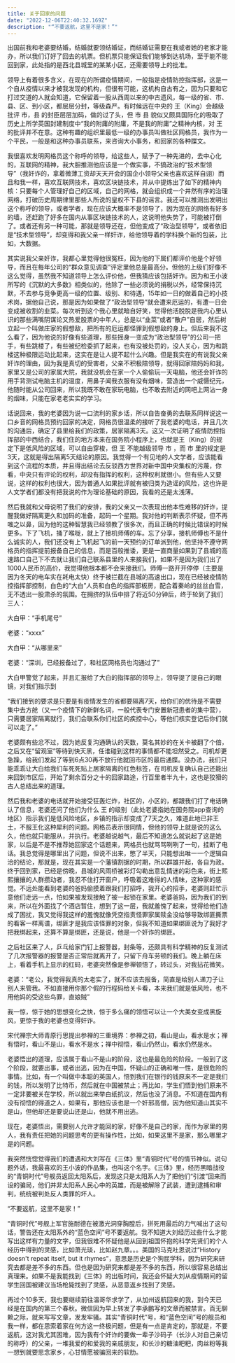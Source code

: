 ```yaml
---
title: 关于回家的问题
date: "2022-12-06T22:40:32.169Z"
description: "“不要返航，这里不是家！”"
---
```



出国前我和老婆要结婚，结婚就要领结婚证，而结婚证需要在我或者她的老家才能办，所以我们订好了回去的机票。但机票只能保证我们能够到达机场，至于能不能回到家，此处指的是西北县城里的某某小区，还需要领导上的批准。

领导上有着很多含义，在现在的所谓疫情期间，一般指是疫情防控指挥部，这是一个自从疫情以来才被我发现的机构，但很有可能，这机构自古有之，因为只要和它打过交道的人就会知道，它保留着一股从西周以来的中古遗风，每一级的省、市、县、区、到小区，都层层分封，等级森严。有时候远在中央的 王（King）会越级批评 市，县 的封臣层层加码，做的过了头，但 市 县 貌似又颇具国际化的吸取了历史上所学英国封建制度中“我的附庸的附庸，不是我的附庸”之精神内核，对 王 的批评并不在意。这种有趣的组织里最低一级的办事员叫做社区网格员，我作为一个平民，一般是和这种办事员联系，来咨询大小事务，和回家的各种牒文。

我很喜欢发明网格员这个称呼的领导，给这些人，赋予了一种先进的，去中心化的，互联网的精神，我大胆推测他应该是一个做实事，不搞政治的“技术型领导”（我奸诈的，拿着微薄工资却天天开会的国企小领导父亲也喜欢这样自诩）而且和我一样，喜欢互联网技术，喜欢区块链技术，并从中提炼出了如下的精神内核：只要每个人管理好自己的区域，自己的网格，就会组织成一个井然有序的治理网络，打破历史周期律里那些人所说的皇权不下县的谣言。我还可以推测出发明出这个称呼的领导，或者学者，现在应该大概率不是领导了，因为现在的网络有好多的墙，还赶跑了好多在国内从事区块链技术的人，这说明他失势了，可能被打倒了。或者还有另一种可能，那就是领导还在，但他变成了“政治型领导”，或者依旧是“技术型领导”，却变得和我父亲一样奸诈，给他领导着的学科换个新的包装，比如，大数据。

其实说我父亲奸诈，我都心里觉得他很冤枉，因为他的下属们都评价他是个好领导，而且在每年公司的“群众意见调查”评定里他总是最高分。但他的上级们好像不这么觉得，虽然我不知道领导上怎么评价他，但我猜应该包括奸诈。因为和王小波所写的《沉默的大多数》相类似的，他除了一些必须说的捐税以外，经常保持沉默，不去参与竞争更高一级的位置、级别、和待遇，15年如一日的做着自己的小技术岗，据他自己说，那是因为如果做了“政治型领导”就会遭来厄运的，有遭一日会变成被收割的韭菜。每次听到这个我心里就暗自好笑，觉得他活脱脱是我内心里认识的那些满嘴阴谋论又热爱股票的中年人，总是以“韭菜”或者“散户”自居，然后树立起一个叫做庄家的假想敌，把所有的厄运都怪罪到假想敌的身上。但后来我不这么看了，因为他说的好像有些道理，那些摇身一变成为“政治型领导”的公司一把手，有些跳楼了，有些被纪检委抓了起来，也有没被处罚的，没人关心，因为和跳楼这种极限运动比起来，这实在是让人提不起什么兴趣。但是我实在的有说我父亲奸诈的理由，因为我是真切的受害者，父亲不积极陪领导，就得回家陪妈妈和我，家里又是公司的家属大院，我就没机会在家一个人偷偷玩一天电脑，他还会奸诈的用手背测试电脑主机的温度，用鼻子闻我衣服有没有烟味，营造出一个威慑纪元，他随时能从公司回来，所以我既不敢在家玩电脑，也不敢去附近的网吧上网沾一身的烟味，只能在家老老实实的学习。

话说回来，我的老婆因为说一口流利的家乡话，所以自告奋勇的去联系同样说这一口乡音的网格员预约回家的决定，网格员很温柔的接听了我老婆的电话，并且几次的沟通后，确定了县里给我们的政策，居家隔离3天。这又一次证明了疫情防控指挥部的中西结合，我们住的地方本来在国务院小程序上，也就是王（King）的规定下是低风险的区域，可以自由穿梭，但 王 不能越级领导 市 ，而 市 里的规定是3天，这就是得出隔离5天结论的原因。我觉得一个有见地的人文学者，应该能看到这个流程的本质，并且得出结论去反驳西方世界对新中国中央集权的污蔑，你看，中央只有评论的权利，却没有指挥的权利，这种权利就很小。但有些人又要说，这样的权利也很大，因为普通人如果批评就有被归类为造谣的风险，这也许是人文学者们都没有把我说的作为理论基础的原因，我看的还是太浅薄。

然后我就和父母说明了我们的安排，我的父亲又一次表现出他本性难移的奸诈，提醒我做好隔离更久和加码的准备，起码一个星期。我对他的判断表示怀疑，但不再嗤之以鼻，因为他的这种智慧我已经领教了很多次，而且正确的时候比错误的时候更多。下了飞机，捅了喉咙，就上了接机师傅的车。忘了分享，接机师傅也不是什么诚实的人，我们还没有上飞机起飞的前一天预约的订单派到他，他坚持不遵守网格员的指挥提前报备自己的信息，而是百般推诿，更是一直商量如果到了县城的高速路口自己下不去就让我们自己联系县里的人来接我们，如果不是因为我们出了1000人民币的高价，我觉得他根本都不会来接我们。师傅一路开开停停（主要是因为冬天的电车实在耗电太快）终于被拦截在县城的高速出口，现在已经被疫情防控指挥部控制，白色的“大白”人员和白色的指挥部板房，配合着秦岭的丝丝白雪，无不透出一股肃杀的氛围。在拥挤的队伍中排了将近50分钟后，终于轮到了我们三人：

大白甲：“手机尾号”

老婆：“xxxx”

大白甲：“从哪里来”

老婆：“深圳，已经报备过了，和社区网格员也沟通过了”

大白甲警觉了起来，并且汇报给了大白的指挥部的领导上，领导提了提自己的眼镜，对我们指示到

“我们接到的要求是只要是有疫情发生的省都要隔离7天，给你们的优待是不需要集中去方舱（又一个疫情下的新鲜名词，一般代表专门安置新冠患者的集中营），只需要居家隔离就行，我们会联系你们社区的疾控中心，等他们核实登记后你们就可以走了。”

老婆颇有些忿不过，因为她反复沟通确认的天数，莫名其妙的在关卡被翻了个倍，之后又在“留观室”等待到快天黑，任谁碰到这样的事情都不能坦然受之。司机却更急躁，给我们发起了等到6点30再不放行他就回市区的最后通牒。没办法，我们只能乖乖让大白给我们车死死贴上居家隔离的红色标签，在司机反复确认自己还能出来回到市区后，开始了剩余百分之十的回家路途，行百里者半九十，这也是狡猾的古人总结出来的道理。

然后我和老婆的电话就开始接受狂轰烂炸，社区的，小区的，都跟我们打了电话确认了信息，老婆还问了他们为什么 王 的级别（此处老婆指她在国务院app查询的地区）指示我们是低风险地区，乡镇的指示却变成了7天之久，难道此地已非王土，不服王化这种犀利的问题。网格员表示很同情，但他的领导上就是说的这么久，他也就只能服从，并执行。老婆越说越气，最后不知道怎么就说起了这是她家，以后是不是不推荐她回家这个话题来，网格员也就骂骂咧咧了一句，挂断了电话。我总觉得是哪里出了问题，但说不出来，憋了半天，只能想出唯一一个逻辑自洽的结论，那就是，现在其实是一个藩镇割据的时期，所以群雄并起，各自为政。终于回到家，已经是傍晚，县城的风雨桥被彩灯勾勒出意乱情迷的彩色来，街上熙熙攘攘的人群攒动者，我忍不住打开窗户，呼吸着这难得的人情味，这种家的感觉。不远处能看到老婆的爸妈偷摸着跟我们打招呼，我开心的招手，老婆则赶忙示意他们走远一点，怕如果被发现接触了被一起锁在家里。老婆爸妈，因为我们的到来，所以在外面找了个酒店暂住，想到了这一层，我就羞愧了起来，觉得给他们造成了困扰，我又觉得我这样的羞愧就像凭空指责怪罪家属赎金没给够导致绑匪撕票的看客一样离谱，绑匪才是我应该怪罪的对象，但我不知道如果绑匪说为了我好才把我绑起来，还算不算是绑匪，还是说，他是一个奸诈的绑匪。

之后社区来了人，乒乓给家门钉上报警器，封条等，还颇具有科学精神的反复测试了几次报警器的报警是否正常后就离开了，只留下舟车劳顿的我们。晚上躺在床上，看着手机上显示的红码，老婆突然像是参禅顿悟了，转过头，对我拈花微笑。

老婆：“老公，我觉得我真的太老实了，就不应该去报备，简直是给别人递刀子让别人来管我。不如直接用你那个假的行程码给关卡看，本来我们就是低风险，也不用他妈的受这些鸟罪，直娘贼”

我一惊，惊于她的思想变化之快，惊于多么痛的领悟可以让一个大美女变成黑旋风，更惊于我的老婆也变得奸诈。

宋代禅宗大师青原行思提出参禅的三重境界：参禅之初，看山是山，看水是水；禅有悟时，看山不是山，看水不是水；禅中彻悟，看山仍然山，看水仍然是水。

老婆悟出的道理，应该属于看山不是山的阶段，这也是最危险的阶段。一般到了这个阶段，就要出事，或者出逃，因为在中国，怀疑山的正确和唯一性，是很危险的事情。比如，有一个叫做中本聪的英国人，悟到我们在银行的钱原来不一定是我们的钱，所以发明了比特币，然后就在中国被禁止；再比如，学生们悟到他们原来不一定非要被关在学校，所以就出来举白纸抗议，然后也没了消息。不知道在国内有没有彻悟的得道之人，如果有，那他应该也是一个奸邪高僧，因为他知道山其实不是山，但他却还是要说山还是山，他就不用出逃。

现在，老婆悟出，需要别人允许才能回的家，好像不是自己的家，而作为家里的男人，我有责任把她的问题思考的更有操作性，比如，如果这里不是家，那么哪里才是的问题。

我突然恍惚觉得我们的遭遇和大刘写在《三体》里“青铜时代”号的情节神似。说句题外话，我最喜欢的王小波的作品集，也叫这个名字。《三体》里，经历黑暗战役的“青铜时代”号舰员返回太阳系后，发现这只是太阳系人为了把他们“引渡”回来而设的骗局，他们并非太阳系人民心中的英雄，而是被解除了武装，遭到逮捕和审判，统统被判处反人类罪的坏人。

“不要返航，这里不是家！”

“青铜时代”号舰上军官施耐德在被激光洞穿胸膛后，拼死用最后的力气喊出了这句话，警告还在太阳系外的“蓝色空间”号不要返航。我不知道大刘经历过些什么才能写出这样有力量的文字，但我很难不怀疑他是从回到祖国怀抱的科学先贤们的个人经历中得到的灵感，比如萧光琰，比如赵九章。。。美国的马克吐恩说过“History doesn't repeat itself, but it rhymes”，意思是历史是个狗屁学科，因为研究来研究去都是差不多的东西。但也是因为研究来都是差不多的东西，所以很容易总结出真理来。如果不是我能找到《三体》的出版时间，我还会怀疑大刘从疫情期间的留学生回国被建议当场枪毙找到了灵感，从恶意返乡找到了灵感。

再过个10多天，我也要继续前往温哥华求学了，从加州返航回来的我，到今天已经是在国内的第三个春秋。微信因为早上转发了李承鹏写的文章而被禁言。百无聊赖之际，就来写写文章，发发牢骚。其实“青铜时代”号，和“蓝色空间”号的舰员和我一样，都在思索着家在何方这一终极问题，但是有一点是肯定的，那就是，不要返航，这对我尤其困难，因为我有个奸诈的要做一辈子沙码子（长沙人对自己亲切的称呼）的父亲，一堆我爱的和爱我的亲戚朋友，和长沙的糖油粑粑，肉丝粉等我一想到就要思念家乡，心甘情愿被骗回来的软肋。



























